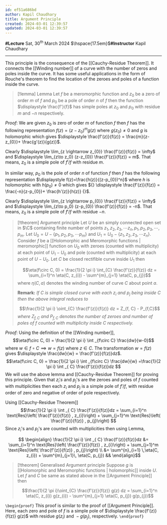 ```yaml
---
id: ef51a686bd
author: Kapil Chaudhary
title: Argument Principle
created: 2024-03-01 12:39:57
updated: 2024-03-01 12:39:57
---
```


**#Lecture** Sat, 30<sup>th</sup> March 2024 $\hspace{17.5em}$**#Instructor** Kapil Chaudhary

---

This principle is the consequence of the [[Cauchy-Residue Theorem]]. It connects the [[Winding number]] of a curve with the number of zeros and poles inside the curve. It has some useful applications in the form of Rouche's theorem to find the location of the zeroes and poles of a function inside the curve.

> [!lemma] Lemma
> Let $f$ be a meromorphic function and $z_0$ be a zero of order $m$ of $f$ and $p_0$ be a pole of order $n$ of $f$ then the function $\displaystyle \frac{f'}{f}$ has simple poles at $z_0$ and $p_0$ with residue $m$ and $-n$ respectively.

*Proof*: We are given $z_0$ is zero of order $m$ of function $f$ then $f$ has the following representation $f(z)=(z-z_0)^m g(z)$ where $g(z_0) \neq 0$ and $g$ is holomorphic which gives $\displaystyle \frac{f'(z)}{f(z)} = \frac{m}{z-z_{0}}+ \frac{g'(z)}{g(z)}$.

Clearly $\displaystyle \lim_{z \rightarrow z_{0}} \frac{f'(z)}{f(z)} = \infty$ and $\displaystyle \lim_{z\to z_0} (z-z_{0}) \frac{f'(z)}{f(z)} = m$. That means, $z_0$ is a simple pole of $f'/f$ with residue $m$.

In similar way, $p_0$ is the pole of order $n$ of function $f$ then $f$ has the following representation 
$\displaystyle f(z)=\frac{h(z)}{(z-p_{0})^n}$ where $h$ is holomorphic with $h(p_0)\neq 0$ which gives ${} \displaystyle \frac{f'(z)}{f(z)} = \frac{-n}{z-p_{0}}+ \frac{h'(z)}{h(z)} {}$.

Clearly $\displaystyle \lim_{z \rightarrow p_{0}} \frac{f'(z)}{f(z)} = \infty$ and $\displaystyle \lim_{z\to p_0} (z-p_{0}) \frac{f'(z)}{f(z)} = -n$. That means, $z_0$ is a simple pole of $f'/f$ with residue $-n$.
$$\tag*{Q.E.D.}$$


> [!theorem] Argument principle
> Let $U$ be an simply connected open set in $\C$ containing finite number of points $z_1,z_2,z_3, \cdots z_n, p_1,p_2,p_3, \cdots, p_m$. Let $U_0 = U - \{p_1,p_2,p_3, \cdots  p_m \}$ and $U_1= U_{0}- \{ z_1,z_2,z_3, \cdots z_n \}$. Consider $f$ be a [[Holomorphic and Meromorphic functions | meromorphic]]  function on $U_0$ with zeroes (counted with multiplicity) at each point of $U_1-U_0$ and pole (counted with multiplicity) at each point of $U-U_0$. Let $C$ be closed rectifible curve inside $U_1$ then 
> 
> $$\eta(f\circ C, 0) = \frac{1}{2 \pi i} \int_{C} \frac{f'(z)}{f(z)} dz  = \sum_{i=1}^n \eta(C, z_{i}) - \sum^{m}_{j=1} \eta(C, p_{j})$$
> where $\eta(C,a)$ denotes the winding number of curve $C$ about point $a$.
> 
> **Remark:** *If $C$ is simple closed curve with each $z_i$ and $p_j$ being inside $C$ then the above integral reduces to*
> 
> $$\frac{1}{2 \pi i} \oint_{C} \frac{f'(z)}{f(z)} dz = Z_{f, C} - P_{f,C}$$ 
> *where $Z_{f,C}$ and $P_{f,C}$ denotes the number of zeroes and number of poles of $f$ counted with multiplicity inside $C$ respectively.*

*Proof*: Using the definition of the [[Winding number]], $$\eta(f\circ C, 0) = \frac{1}{2 \pi i} \int _{f\circ C} \frac{dw}{w-0}$$ where $w\in f\circ C \implies w=f(z)$ where $z \in C$. The transformation $w=f(z)$ gives $\displaystyle \frac{dw}{w} = \frac{f'(z)}{f(z)}dz$.
$$\eta(f\circ C, 0) = \frac{1}{2 \pi i} \int _{f\circ C} \frac{dw}{w} =\frac{1}{2 \pi i} \int _{ C} \frac{f'(z)}{f(z)}dz  $$
We will use the above lemma and [[Cauchy-Residue Theorem]] for proving this principle.
Given that $z_i's$ and $p_j$'s are the zeroes and poles of $f$ counted with multiplicities then each $z_i$ and $p_j$ is a simple pole of $f'/f$, with residue order of zero and negative of order of pole respectively.

Using [[Cauchy-Residue Theorem]] 
$$\frac{1}{2 \pi i} \int _{ C} \frac{f'(z)}{f(z)}dz  = \sum_{i=1}^n \text{Res}\left( \frac{f'(z)}{f(z)} , z_{i}\right) +  \sum_{j=1}^m \text{Res}\left( \frac{f'(z)}{f(z)} , p_{j}\right) $$
Since $z_{i}$'s and $p_{j}$'s are counted with multiplicities then using Lemma,

$$
\begin{align}
\frac{1}{2 \pi i} \int _{ C} \frac{f'(z)}{f(z)}dz  &= \sum_{i=1}^n \text{Res}\left( \frac{f'(z)}{f(z)} , z_{i}\right) +  \sum_{j=1}^m \text{Res}\left( \frac{f'(z)}{f(z)} , p_{j}\right) \\ &= \sum^{n}_{i=1} \,\eta(C, z_{i}) + \sum^{m}_{j=1}\, \eta(C, p_{j}) &&
\end{align}$$

$$\tag*{Q.E.D.}$$
> [!theorem] Generalised Argument principle
> Suppose $g$ is [[Holomorphic and Meromorphic functions | holomorphic]] inside $U$. Let $f$ and $C$ be same as stated above in the [[Argument Principle]] then
>
> $$\frac{1}{2 \pi i}\oint_{C} \frac{f'(z)}{f(z)} g(z) dz =  \sum_{i=1}^n \eta(C, z_{i}) g(z_{i}) - \sum^{m}_{j=1} \eta(C, p_{j}) g(p_{j})$$

`\begin{proof}`
This proof is similar to the proof of [[Argument Principle]]. Here, each zero and pole of $f$ is a simple pole of $\displaystyle \frac{f'(z)}{f(z)} g(z)$ with residue $g(z_{i})$ and ${} -g(p_{j})$, respectively.
`\end{proof}`
